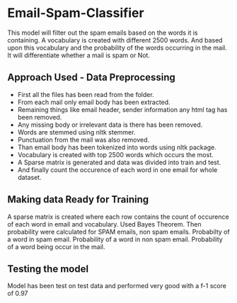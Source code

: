 # Email-Spam-Classifier
This model will filter out the spam emails based on the words it is containing. A vocabulary is created with different 2500 words. And based upon this vocabulary and the probability of the words occurring in the mail. It will differentiate whether a mail is spam or Not. 

## Approach Used - Data Preprocessing
* First all the files has been read from the folder.
* From each mail only email body has been extracted.
* Remaining things like email header, sender information any html tag has been removed.
* Any missing body or irrelevant data is there has been removed.
* Words are stemmed using nltk stemmer.
* Punctuation from the mail was also removed.
* Than email body has been tokenized into words using nltk package.
* Vocabulary is created with top 2500 words which occurs the most.
* A Sparse matrix is generated and data was divided into train and test.
* And finally count the occurence of each word in one email for whole dataset.
  
## Making data Ready for Training
  A sparse matrix is created where each row contains the count of occurence of each word in email and vocabulary.
  Used Bayes Theorem.
  Then probability were calculated for SPAM emails, non spam emails.
  Probabilty of a word in spam email.
  Probability of a word in non spam email.
  Probability of a word being occur in the mail.
  
## Testing the model
  Model has been test on test data and performed very good with a f-1 score of 0.97
  
  
